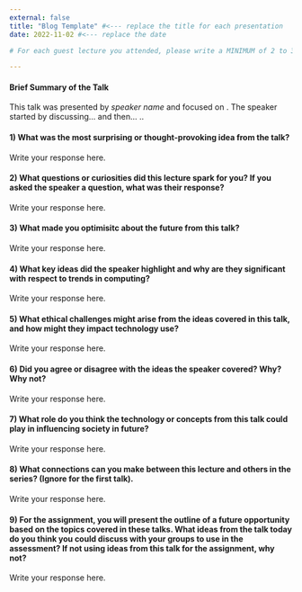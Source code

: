 ```yaml
---
external: false
title: "Blog Template" #<--- replace the title for each presentation
date: 2022-11-02 #<--- replace the date

# For each guest lecture you attended, please write a MINIMUM of 2 to 3 sentences for each of the sections. You might find some sections require more words than others.

---
```


#### Brief Summary of the Talk 
This talk was presented by *speaker name* and focused on . The speaker started by discussing... and then... .. 

#### 1) What was the most surprising or thought-provoking idea from the talk?
Write your response here.

#### 2) What questions or curiosities did this lecture spark for you? If you asked the speaker a question, what was their response?
Write your response here.

#### 3) What made you optimisitc about the future from this talk?
Write your response here.

#### 4) What key ideas did the speaker highlight and why are they significant with respect to trends in computing?
Write your response here.

#### 5) What ethical challenges might arise from the ideas covered in this talk, and how might they impact technology use?
Write your response here.

#### 6) Did you agree or disagree with the ideas the speaker covered? Why? Why not?
Write your response here.

#### 7) What role do you think the technology or concepts from this talk could play in influencing society in future?
Write your response here.

#### 8) What connections can you make between this lecture and others in the series? (Ignore for the first talk). 
Write your response here.

#### 9) For the assignment, you will present the outline of a future opportunity based on the topics covered in these talks. What ideas from the talk today do you think you could discuss with your groups to use in the assessment? If not using ideas from this talk for the assignment, why not?
Write your response here.

